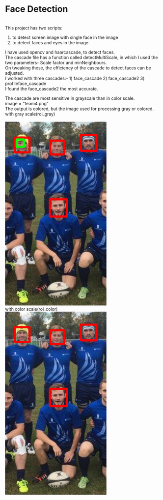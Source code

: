 # Face Detection
<br>This project has two scripts: 
1) to detect screen image with single face in the image 
2) to detect faces and eyes in the image

I have used opencv and haarcascade, to detect faces.
<br>The cascade file has a function called detectMultiScale, in which I used the two parameters- Scale factor and minNeighbours. 
<br>On tweaking these, the efficiency of the cascade to detect faces can be adjusted.
<br>I worked with three cascades:- 1) face_cascade 2) face_cascade2 3) profileface_cascade
<br>I found the face_cascade2 the most accurate.

The cascade are most sensitive in grayscale than in color scale.
<br>image = "team4.png"
<br>The output is colored, but the image used for processing gray or colored.
<br>with gray scale(roi_gray)
<br>
<br><img src = result/gray.PNG>
<br>with color scale(roi_color)
<br><img src = result/color.PNG>
